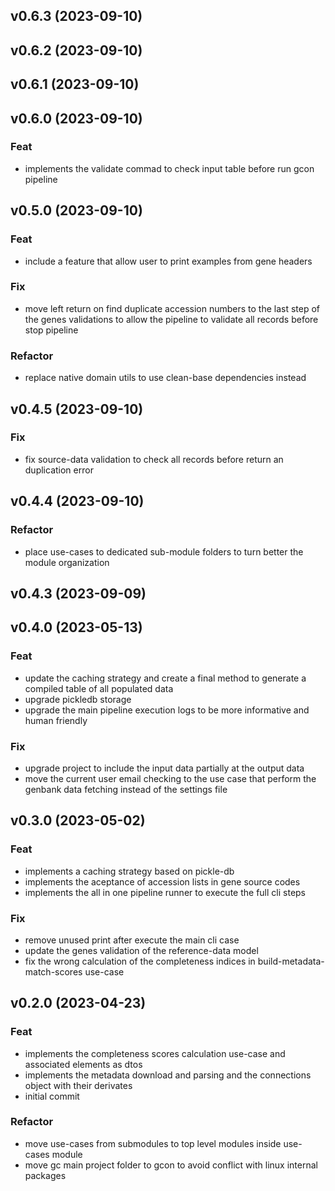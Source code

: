 ## v0.6.3 (2023-09-10)

## v0.6.2 (2023-09-10)

## v0.6.1 (2023-09-10)

## v0.6.0 (2023-09-10)

### Feat

- implements the validate commad to check input table before run gcon pipeline

## v0.5.0 (2023-09-10)

### Feat

- include a feature that allow user to print examples from gene headers

### Fix

- move left return on find duplicate accession numbers to the last step of the genes validations to allow the pipeline to validate all records before stop pipeline

### Refactor

- replace native domain utils to use clean-base dependencies instead

## v0.4.5 (2023-09-10)

### Fix

- fix source-data validation to check all records before return an duplication error

## v0.4.4 (2023-09-10)

### Refactor

- place use-cases to dedicated sub-module folders to turn better the module organization

## v0.4.3 (2023-09-09)

## v0.4.0 (2023-05-13)

### Feat

- update the caching strategy and create a final method to generate a compiled table of all populated data
- upgrade pickledb storage
- upgrade the main pipeline execution logs to be more informative and human friendly

### Fix

- upgrade project to include the input data partially at the output data
- move the current user email checking to the use case that perform the genbank data fetching instead of the settings file

## v0.3.0 (2023-05-02)

### Feat

- implements a caching strategy based on pickle-db
- implements the aceptance of accession lists in gene source codes
- implements the all in one pipeline runner to execute the full cli steps

### Fix

- remove unused print after execute the main cli case
- update the genes validation of the reference-data model
- fix the wrong calculation of the completeness indices in build-metadata-match-scores use-case

## v0.2.0 (2023-04-23)

### Feat

- implements the completeness scores calculation use-case and associated elements as dtos
- implements the metadata download and parsing and the connections object with their derivates
- initial commit

### Refactor

- move use-cases from submodules to top level modules inside use-cases module
- move gc main project folder to gcon to avoid conflict with linux internal packages

